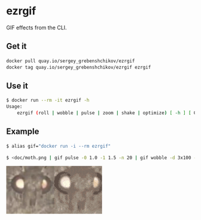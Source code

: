 # ezrgif

GIF effects from the CLI.

## Get it

```sh
docker pull quay.io/sergey_grebenshchikov/ezrgif
docker tag quay.io/sergey_grebenshchikov/ezrgif ezrgif
```

## Use it

```sh
$ docker run --rm -it ezrgif -h
Usage:
    ezrgif (roll | wobble | pulse | zoom | shake | optimize) [ -h ] [ OPTIONS ]
```


## Example

```sh
$ alias gif="docker run -i --rm ezrgif"
```
```sh
$ <doc/moth.png | gif pulse -0 1.0 -1 1.5 -n 20 | gif wobble -d 3x100 -p 100% -c 100% | gif optimize > doc/moth.gif
```

![before](doc/moth.png)![after](doc/moth.gif)
